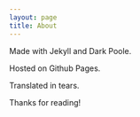 ```yaml
---
layout: page
title: About
---
```


Made with Jekyll and Dark Poole.

Hosted on Github Pages.

Translated in tears.

Thanks for reading!
